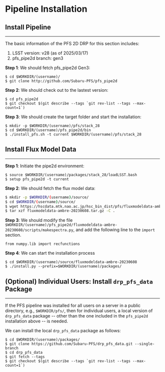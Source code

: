 # Pipeline Installation

## Install Pipeline

---

The basic information of the PFS 2D DRP for this section includes:

1. LSST version: v28 (as of 2025/03/17)
2. pfs_pipe2d branch: gen3

**Step 1**: We should fetch pfs_pipe2d Gen3:

```
$ cd $WORKDIR/(username)/
$ git clone http://github.com/Subaru-PFS/pfs_pipe2d
```

<!-- !!! Skippable
    1. Comment out `install_pfs.sh` line 87 `setup pipe_drivers ${setup_args}`. This package seems discontinued and will not be installed by the script.
    2. Change `install_lsst.sh` line 58 from `LSST_VERSION=v26_0_0` to `LSST_VERSION=v26_0_2`
    3. Add `numpy scipy=1.10.1` to the end of `install_lsst.sh` line 43 (not necessary for now but for newer versions of LSST) -->

**Step 2**: We should check out to the lastest version:

```
$ cd pfs_pipe2d
$ git checkout $(git describe --tags `git rev-list --tags --max-count=1`)
```

**Step 3**: We should create the target folder and start the installation:
```
$ mkdir -p $WORKDIR/(username)/pfs/stack_28
$ cd $WORKDIR/(username)/pfs_pipe2d/bin
$ ./install_pfs.sh -t current $WORKDIR/(username)/pfs/stack_28
```

<!-- $ ./install_pfs.sh -t current -b gen3 $WORKDIR/(username)/pfs/stack_26_0_2 -->

## Install Flux Model Data

---

**Step 1**: Initiate the pipe2d environment:

```
$ source $WORKDIR/(username)/packages/stack_28/loadLSST.bash
$ setup pfs_pipe2d -t current
```

**Step 2**: We should fetch the flux model data:

``` bash
$ mkdir -p $WORKDIR/(username)/source/
$ cd $WORKDIR/(username)/source/
$ wget https://hscdata.mtk.nao.ac.jp/hsc_bin_dist/pfs/fluxmodeldata-ambre-20230608.tar.gz
$ tar xzf fluxmodeldata-ambre-20230608.tar.gz -C .
```

**Step 3**: We should modify the file `$WORKDIR/(username)/pfs_pipe2d/fluxmodeldata-ambre-20230608/scripts/makespectra.py`, and add the following line to the `import` section.

```
from numpy.lib import recfunctions
```

**Step 4**: We can start the installation process

```
$ cd $WORKDIR/(username)/source/fluxmodeldata-ambre-20230608
$ ./install.py --prefix=$WORKDIR/(username)/packages/
```

## (Optional) Individual Users: Install `drp_pfs_data` Package

---

If the PFS pipeline was installed for all users on a server in a public directory, e.g., `$WORKDIR/pfs/`, then for individual users, a local version of `drp_pfs_data` package -- other than the one included in the `pfs_pipe2d` installation above -- is needed.

We can install the local `drp_pfs_data` package as follows:
 
```
$ cd $WORKDIR/(username)/packages/
$ git clone https://github.com/Subaru-PFS/drp_pfs_data.git --single-branch
$ cd drp_pfs_data
$ git fetch --tags
$ git checkout $(git describe --tags `git rev-list --tags --max-count=1`)
```